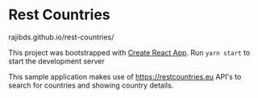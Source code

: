 # Rest Countries

rajibds.github.io/rest-countries/

This project was bootstrapped with [Create React App](https://github.com/facebook/create-react-app).
Run `yarn start` to start the development server

This sample application makes use of https://restcountries.eu API's to search for countries and showing country
details.
